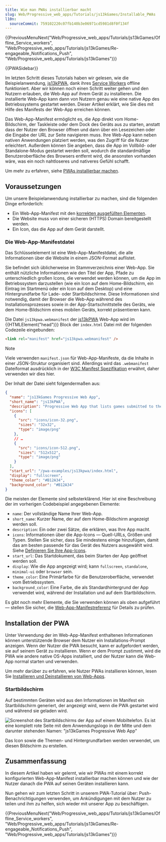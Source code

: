 ```yaml
---
title: Wie man PWAs installierbar macht
slug: Web/Progressive_web_apps/Tutorials/js13kGames/Installable_PWAs
l10n:
  sourceCommit: 759102220c07fb140b3e06971cd5981d8f0f134f
---
```


{{PreviousMenuNext("Web/Progressive_web_apps/Tutorials/js13kGames/Offline_Service_workers", "Web/Progressive_web_apps/Tutorials/js13kGames/Re-engageable_Notifications_Push", "Web/Progressive_web_apps/Tutorials/js13kGames")}}

{{PWASidebar}}

Im letzten Schritt dieses Tutorials haben wir gelesen, wie die Beispielanwendung, [js13kPWA](https://mdn.github.io/pwa-examples/js13kpwa/), dank ihres [Service Workers](/de/docs/Web/API/Service_Worker_API) offline funktioniert. Aber wir können noch einen Schritt weiter gehen und den Nutzern erlauben, die Web-App auf ihrem Gerät zu installieren. Die installierte Web-App kann dann von Nutzern genau wie eine native App des Betriebssystems gestartet werden. Dieser Artikel erklärt, wie Sie dies mit Hilfe des Manifests der Web-App erreichen können.

Das Web-App-Manifest ermöglicht es, die App direkt vom Home-Bildschirm, der Taskleiste oder dem Dock des Geräts aus zu starten, anstatt dass der Nutzer den Browser öffnen und dann über ein Lesezeichen oder die Eingabe der URL zur Seite navigieren muss. Ihre Web-App kann neben nativen Anwendungen platziert werden, was den Zugriff für die Nutzer erleichtert. Außerdem können Sie angeben, dass die App im Vollbild- oder Standalone-Modus gestartet werden soll, wodurch die standardmäßige Benutzeroberfläche des Browsers entfernt wird, die ansonsten vorhanden wäre, was ein noch nahtloseres und nativeres Gefühl schafft.

Um mehr zu erfahren, siehe [PWAs installierbar machen](/de/docs/Web/Progressive_web_apps/Guides/Making_PWAs_installable).

## Voraussetzungen

Um unsere Beispielanwendung installierbar zu machen, sind die folgenden Dinge erforderlich:

- Ein Web-App-Manifest mit den [korrekten ausgefüllten Elementen](/de/docs/Web/Progressive_web_apps/Guides/Making_PWAs_installable#the_web_app_manifest).
- Die Website muss von einer sicheren (HTTPS) Domain bereitgestellt werden.
- Ein Icon, das die App auf dem Gerät darstellt.

### Die Web-App-Manifestdatei

Das Schlüsselelement ist eine Web-App-Manifestdatei, die alle Informationen über die Website in einem JSON-Format auflistet.

Sie befindet sich üblicherweise im Stammverzeichnis einer Web-App. Sie enthält nützliche Informationen wie den Titel der App, Pfade zu unterschiedlich großen Icons, die verwendet werden können, um die App im Betriebssystem darzustellen (wie ein Icon auf dem Home-Bildschirm, ein Eintrag im Startmenü oder ein Icon auf dem Desktop) und eine Hintergrundfarbe für Lade- oder Startbildschirme. Diese Informationen sind notwendig, damit der Browser die Web-App während des Installationsprozesses sowie in der App-Startschnittstelle des Geräts, wie dem Home-Bildschirm eines mobilen Geräts, korrekt präsentieren kann.

Die Datei `js13kpwa.webmanifest` der [js13kPWA](https://mdn.github.io/pwa-examples/js13kpwa/) Web-App wird im {{HTMLElement("head")}} Block der `index.html` Datei mit der folgenden Codezeile eingebunden:

```html
<link rel="manifest" href="js13kpwa.webmanifest" />
```

> [!NOTE]
> Viele verwenden `manifest.json` für Web-App-Manifeste, da die Inhalte in einer JSON-Struktur organisiert sind. Allerdings wird das `.webmanifest` Dateiformat ausdrücklich in der [W3C Manifest Spezifikation](https://w3c.github.io/manifest/) erwähnt, daher verwenden wir dies hier.

Der Inhalt der Datei sieht folgendermaßen aus:

```json
{
  "name": "js13kGames Progressive Web App",
  "short_name": "js13kPWA",
  "description": "Progressive Web App that lists games submitted to the A-Frame category in the js13kGames 2017 competition.",
  "icons": [
    {
      "src": "icons/icon-32.png",
      "sizes": "32x32",
      "type": "image/png"
    },
    // …
    {
      "src": "icons/icon-512.png",
      "sizes": "512x512",
      "type": "image/png"
    }
  ],
  "start_url": "/pwa-examples/js13kpwa/index.html",
  "display": "fullscreen",
  "theme_color": "#B12A34",
  "background_color": "#B12A34"
}
```

Die meisten der Elemente sind selbsterklärend. Hier ist eine Beschreibung der im vorherigen Codebeispiel angegebenen Elemente:

- `name`: Der vollständige Name Ihrer Web-App.
- `short_name`: Kurzer Name, der auf dem Home-Bildschirm angezeigt werden soll.
- `description`: Ein oder zwei Sätze, die erklären, was Ihre App macht.
- `icons`: Informationen über die App-Icons — Quell-URLs, Größen und Typen. Stellen Sie sicher, dass Sie mindestens einige hinzufügen, damit das am besten passende für das Gerät des Nutzers ausgewählt wird. Siehe [Definieren Sie Ihre App-Icons](/de/docs/Web/Progressive_web_apps/How_to/Define_app_icons).
- `start_url`: Das Startdokument, das beim Starten der App geöffnet werden soll.
- `display`: Wie die App angezeigt wird; kann `fullscreen`, `standalone`, `minimal-ui` oder `browser` sein.
- `theme_color`: Eine Primärfarbe für die Benutzeroberfläche, verwendet vom Betriebssystem.
- `background_color`: Eine Farbe, die als Standardhintergrund der App verwendet wird, während der Installation und auf dem Startbildschirm.

Es gibt noch mehr Elemente, die Sie verwenden können als oben aufgeführt — stellen Sie sicher, die [Web-App-Manifestreferenz](/de/docs/Web/Progressive_web_apps/Manifest) für Details zu prüfen.

## Installation der PWA

Unter Verwendung der im Web-App-Manifest enthaltenen Informationen können unterstützende Browser dem Nutzer ein Installations-Prompt anzeigen. Wenn der Nutzer die PWA besucht, kann er aufgefordert werden, sie auf seinem Gerät zu installieren. Wenn er dem Prompt zustimmt, wird die PWA wie andere native OS-Apps installiert, und der Nutzer kann die Web-App normal starten und verwenden.

Um mehr darüber zu erfahren, wie Nutzer PWAs installieren können, lesen Sie [Installieren und Deinstallieren von Web-Apps](/de/docs/Web/Progressive_web_apps/Guides/Installing).

### Startbildschirm

Auf bestimmten Geräten wird aus den Informationen im Manifest ein Startbildschirm generiert, der angezeigt wird, wenn die PWA gestartet wird und während sie geladen wird.

![Screenshot des Startbildschirms der App auf einem Mobiltelefon. Es ist eine komplett rote Seite mit dem Anwendungslogo in der Mitte und dem darunter stehenden Namen: "js13kGames Progressive Web App"](js13kpwa-splash.png)

Das Icon sowie die Themen- und Hintergrundfarben werden verwendet, um diesen Bildschirm zu erstellen.

## Zusammenfassung

In diesem Artikel haben wir gelernt, wie wir PWAs mit einem korrekt konfigurierten Web-App-Manifest installierbar machen können und wie der Nutzer danach die PWA auf seinen Geräten installieren kann.

Nun gehen wir zum letzten Schritt in unserem PWA-Tutorial über: Push-Benachrichtigungen verwenden, um Ankündigungen mit dem Nutzer zu teilen und ihm zu helfen, sich wieder mit unserer App zu beschäftigen.

{{PreviousMenuNext("Web/Progressive_web_apps/Tutorials/js13kGames/Offline_Service_workers", "Web/Progressive_web_apps/Tutorials/js13kGames/Re-engageable_Notifications_Push", "Web/Progressive_web_apps/Tutorials/js13kGames")}}
